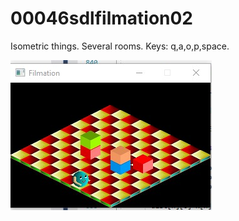# 00046sdlfilmation02
Isometric things. Several rooms.
Keys: q,a,o,p,space.

![this is a image](filmation.png)
